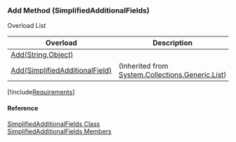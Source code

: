 ﻿### Add Method (SimplifiedAdditionalFields)

Overload List

| Overload | Description |
| --- | --- |
| [Add(String,Object)](FChoice.Toolkits.Clarify~FChoice.Toolkits.Clarify.SimplifiedAdditionalFields~Add(String,Object).md) |   |
| [Add(SimplifiedAdditionalField)](#) | (Inherited from [System.Collections.Generic.List<SimplifiedAdditionalField>](#)) |

[!include[Requirements](../partials/requirements.md)]



#### Reference

[SimplifiedAdditionalFields Class](FChoice.Toolkits.Clarify~FChoice.Toolkits.Clarify.SimplifiedAdditionalFields.md)  
[SimplifiedAdditionalFields Members](FChoice.Toolkits.Clarify~FChoice.Toolkits.Clarify.SimplifiedAdditionalFields_members.md)
